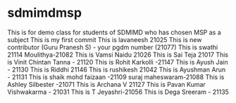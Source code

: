 # sdmimdmsp
This is for demo class for students of SDMIMD who has chosen MSP as a subject
This is my first commit 
This is lavaneesh 21025
This is new contributor (Guru Pranesh S) - your pgdm number (21077) 
This  is swathi 21114
Moulithya-21082
This is Vamsi Naidu 21026
This is Sai Teja 21017
This is Vinit Chintan Tanna - 21120
This is Rohit Karkolli -21147
This is Ayush Jain - 21130
This is Riddhi 21146
This is rushikesh 21042
This is Ayushman Arun - 21131
This is shaik mohd faizaan -21109
suraj maheswaram-21088
This is Ashley Silbester -21071
This is Archana V 21127
This is Pavan Kumar Vishwakarma - 21031
This is T Jeyashri-21056
This is Dega Sreeram - 21135
